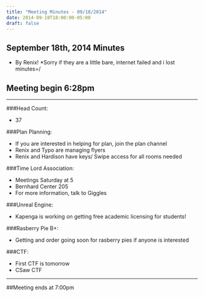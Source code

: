 ```yaml
---
title: "Meeting Minutes - 09/18/2014"
date: 2014-09-18T18:00:00-05:00
draft: false
---
```


## September 18th, 2014 Minutes
* By Renix!
*Sorry if they are a little bare, internet failed and i lost minutes=/

## Meeting begin 6:28pm

 - - -

###Head Count:
* 37

###Plan Planning:
* If you are interested in helping for plan, join the plan channel
* Renix and Typo are managing flyers
* Renix and Hardison have keys/ Swipe access for all rooms needed

###Time Lord Association:
* Meetings Saturday at 5
* Bernhard Center 205
* For more information, talk to Giggles

###Unreal Engine:
* Kapenga is working on getting free academic licensing for students!

###Rasberry Pie B+:
* Getting and order going soon for rasberry pies if anyone is interested

###CTF:
* First CTF is tomorrow 
* CSaw CTF

- - - 

##Meeting ends at 7:00pm
